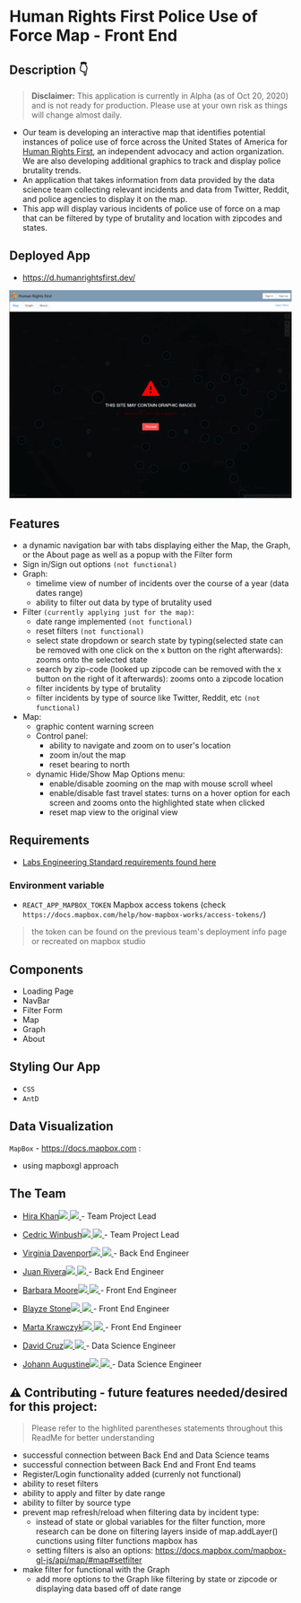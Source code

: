 # Human Rights First Police Use of Force Map - Front End

## Description 👇
> **Disclaimer:** This application is currently in Alpha (as of Oct 20, 2020) and is not ready for production. Please use at your own risk as things will change almost daily.

- Our team is developing an interactive map that identifies potential instances of police use of force across the United States of America for [Human Rights First](https://www.humanrightsfirst.org/), an independent advocacy and action organization. We are also developing additional graphics to track and display police brutality trends.
- An application that takes information from data provided by the data science team collecting relevant incidents and data from Twitter, Reddit, and police agencies to display it on the map.
- This app will display various incidents of police use of force on a map that can be filtered by  type of brutality and location with zipcodes and states.

## Deployed App
- https://d.humanrightsfirst.dev/
<img src='./src/assets/hrf.jpg'>

## Features

- a dynamic navigation bar with tabs displaying either the Map, the Graph, or the About page as well as a popup with the Filter form
- Sign in/Sign out options `(not functional)`
- Graph: 
    - timelime view of number of incidents over the course of a year (data dates range) 
    - ability to filter out data by type of brutality used
- Filter `(currently applying just for the map)`: 
    - date range implemented `(not functional)`
    - reset filters `(not functional)`
    - select state dropdown or search state by typing(selected state can be removed with one click on the x  button on the right afterwards): zooms onto the selected state
    - search by zip-code (looked up zipcode can be removed with the x  button on the right of it afterwards): zooms onto a zipcode location
    - filter incidents by type of brutality
    - filter incidents by type of source like Twitter, Reddit, etc `(not functional)`
- Map:
    - graphic content warning screen 
    - Control panel:
        - ability to navigate and zoom on to user's location
        - zoom in/out the map 
        - reset bearing to north
    - dynamic Hide/Show Map Options menu:
        - enable/disable zooming on the map with mouse scroll wheel 
        - enable/disable fast travel states: turns on a hover option for each screen and zooms onto the highlighted state when clicked 
        - reset map view to the original view



## Requirements

- [Labs Engineering Standard requirements found here](https://www.notion.so/Human-Rights-First-Roadmap-Team-Kevin-c53ed8e80b0e4584aba47abee5753591)

### Environment variable

- `REACT_APP_MAPBOX_TOKEN` Mapbox access tokens (check `https://docs.mapbox.com/help/how-mapbox-works/access-tokens/`)
> the token can be found on the previous team's deployment info page or recreated on mapbox studio

## Components

- Loading Page
- NavBar
- Filter Form
- Map
- Graph
- About



## Styling Our App
- `CSS`
- `AntD`

## Data Visualization 
`MapBox` - https://docs.mapbox.com :
- using mapboxgl approach

## The Team
- [Hira Khan](https://github.com/Hira63S)[<img src="https://github.com/favicon.ico" width="15"> ](https://github.com/Hira63S)   [ <img src="https://static.licdn.com/sc/h/al2o9zrvru7aqj8e1x2rzsrca" width="15"> ](https://www.linkedin.com/in/hira-shahid-991b1583/) - Team Project Lead

- [Cedric Winbush](https://github.com/caw442000)[<img src="https://github.com/favicon.ico" width="15"> ](https://github.com/caw442000)   [ <img src="https://static.licdn.com/sc/h/al2o9zrvru7aqj8e1x2rzsrca" width="15"> ](https://www.linkedin.com/in/cedricwinbush/) - Team Project Lead

- [Virginia Davenport](https://github.com/virginia-d90)[<img src="https://github.com/favicon.ico" width="15"> ](https://github.com/virginia-d90)   [ <img src="https://static.licdn.com/sc/h/al2o9zrvru7aqj8e1x2rzsrca" width="15"> ](https://www.linkedin.com/in/virginia-davenport/)   - Back End Engineer

- [Juan Rivera](https://github.com/Juan-Rivera)[<img src="https://github.com/favicon.ico" width="15"> ](https://github.com/Juan-Rivera)   [ <img src="https://static.licdn.com/sc/h/al2o9zrvru7aqj8e1x2rzsrca" width="15"> ](linkedin.com/in/juan-rivera-dev) - Back End Engineer

- [Barbara Moore](https://github.com/barbaralois)[<img src="https://github.com/favicon.ico" width="15"> ](https://github.com/barbaralois)   [ <img src="https://static.licdn.com/sc/h/al2o9zrvru7aqj8e1x2rzsrca" width="15"> ](https://www.linkedin.com/in/barbaralois/ ) - Front End Engineer

- [Blayze Stone](https://github.com/blayzestone)[<img src="https://github.com/favicon.ico" width="15"> ](https://github.com/blayzestone)   [ <img src="https://static.licdn.com/sc/h/al2o9zrvru7aqj8e1x2rzsrca" width="15"> ](https://www.linkedin.com/in/blayze-stone/) - Front End Engineer

- [Marta Krawczyk](https://github.com/MartaKode)[<img src="https://github.com/favicon.ico" width="15"> ](https://github.com/MartaKode)   [ <img src="https://static.licdn.com/sc/h/al2o9zrvru7aqj8e1x2rzsrca" width="15"> ](https://www.linkedin.com/in/marta-janina-krawczyk/) - Front End Engineer

- [David Cruz](https://github.com/DAVIDCRUZ0202)[<img src="https://github.com/favicon.ico" width="15"> ](https://github.com/DAVIDCRUZ0202)   [ <img src="https://static.licdn.com/sc/h/al2o9zrvru7aqj8e1x2rzsrca" width="15"> ]( https://www.linkedin.com/in/daavidcruuz/) - Data Science Engineer

- [Johann Augustine](https://github.com/DataLovecraft)[<img src="https://github.com/favicon.ico" width="15"> ](https://github.com/DataLovecraft)   [ <img src="https://static.licdn.com/sc/h/al2o9zrvru7aqj8e1x2rzsrca" width="15"> ](https://www.linkedin.com/in/johannaugustine/) - Data Science Engineer

## ⚠ Contributing - future features needed/desired for this project:

> Please refer to the highlited parentheses statements throughout this ReadMe for better understanding

- successful connection between Back End and Data Science teams
- successful connection between Back End and Front End teams
- Register/Login functionality added (currenly not functional)
- ability to reset filters
- ability to apply and filter by date range
- ability to filter by source type
- prevent map refresh/reload when filtering data by incident type:
    - instead of state or global variables for the filter function, more research can be done on filtering layers inside of map.addLayer() cunctions using filter functions mapbox has
    - setting filters is also an options:  https://docs.mapbox.com/mapbox-gl-js/api/map/#map#setfilter
- make filter for functional with the Graph
    - add more options to the Graph like filtering by state or zipcode or displaying data based off of date range
